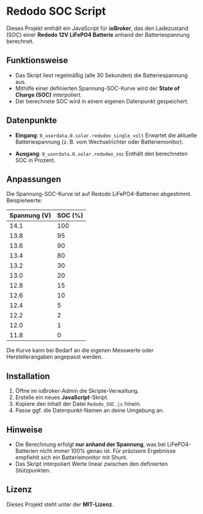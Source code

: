 # Redodo SOC Script

Dieses Projekt enthält ein JavaScript für **ioBroker**, das den Ladezustand (SOC) einer **Redodo 12V LiFePO4 Batterie** anhand der Batteriespannung berechnet.

## Funktionsweise

* Das Skript liest regelmäßig (alle 30 Sekunden) die Batteriespannung aus.
* Mithilfe einer definierten Spannung-SOC-Kurve wird der **State of Charge (SOC)** interpoliert.
* Der berechnete SOC wird in einem eigenen Datenpunkt gespeichert.

## Datenpunkte

* **Eingang**: `0_userdata.0.solar.redodeo_single_volt`
  Erwartet die aktuelle Batteriespannung (z. B. vom Wechselrichter oder Batteriemonitor).

* **Ausgang**: `0_userdata.0.solar.redodeo_soc`
  Enthält den berechneten SOC in Prozent.

## Anpassungen

Die Spannung-SOC-Kurve ist auf Redodo LiFePO4-Batterien abgestimmt. Beispielwerte:

| Spannung (V) | SOC (%) |
| ------------ | ------- |
| 14.1         | 100     |
| 13.8         | 95      |
| 13.6         | 90      |
| 13.4         | 80      |
| 13.2         | 30      |
| 13.0         | 20      |
| 12.8         | 15      |
| 12.6         | 10      |
| 12.4         | 5       |
| 12.2         | 2       |
| 12.0         | 1       |
| 11.8         | 0       |

Die Kurve kann bei Bedarf an die eigenen Messwerte oder Herstellerangaben angepasst werden.

## Installation

1. Öffne im ioBroker-Admin die Skripte-Verwaltung.
2. Erstelle ein neues **JavaScript**-Skript.
3. Kopiere den Inhalt der Datei `Redodo_SOC.js` hinein.
4. Passe ggf. die Datenpunkt-Namen an deine Umgebung an.

## Hinweise

* Die Berechnung erfolgt **nur anhand der Spannung**, was bei LiFePO4-Batterien nicht immer 100% genau ist. Für präzisere Ergebnisse empfiehlt sich ein Batteriemonitor mit Shunt.
* Das Skript interpoliert Werte linear zwischen den definierten Stützpunkten.

## Lizenz

Dieses Projekt steht unter der **MIT-Lizenz**.
